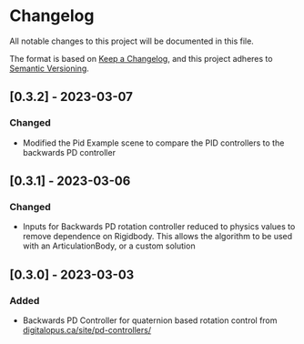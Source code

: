 # Changelog

All notable changes to this project will be documented in this file.

The format is based on [Keep a Changelog](https://keepachangelog.com/en/1.0.0/),
and this project adheres to [Semantic Versioning](https://semver.org/spec/v2.0.0.html).

## [0.3.2] - 2023-03-07

### Changed

- Modified the Pid Example scene to compare the PID controllers to the backwards PD controller

## [0.3.1] - 2023-03-06

### Changed

- Inputs for Backwards PD rotation controller reduced to physics values to remove dependence on Rigidbody. This allows the algorithm to be used with an ArticulationBody, or a custom solution

## [0.3.0] - 2023-03-03

### Added

- Backwards PD Controller for quaternion based rotation control from [digitalopus.ca/site/pd-controllers/](http://digitalopus.ca/site/pd-controllers/)